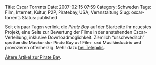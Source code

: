 Title: Oscar Torrents
Date: 2007-02-15 07:59
Category: Schweden
Tags: Film, Internet, Kultur, P2P, Piratebay, USA, Veranstaltung
Slug: oscar-torrents
Status: published

Seit ein paar Tagen verlinkt die *Pirate Bay* auf der Startseite ihr
neuestes Projekt, eine Seite zur Bewertung der Filme in der anstehenden
Oscar-Verleihung, inklusive Downloadmöglichkeit. Ziemlich “unschwedisch”
spotten die Macher der Pirate Bay auf Film- und Musikindustrie und
provozieren offenherzig. Mehr dazu [bei
Telepolis](http://www.heise.de/tp/r4/artikel/24/24648/1.html).

[Ältere Artikel zur Pirate Bay](http://www.fiket.de/tag/piratebay).

